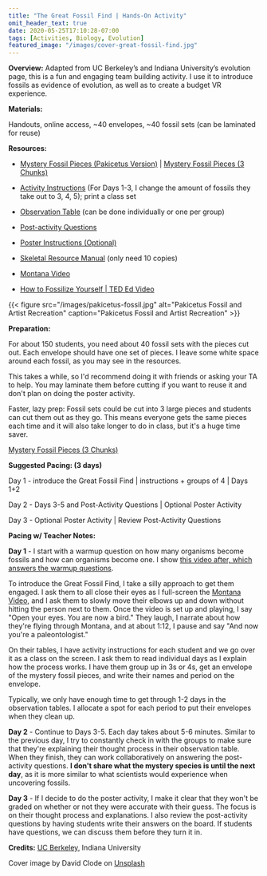 ```yaml
---
title: "The Great Fossil Find | Hands-On Activity"
omit_header_text: true
date: 2020-05-25T17:10:28-07:00
tags: [Activities, Biology, Evolution]
featured_image: "/images/cover-great-fossil-find.jpg"
---
```


**Overview:** Adapted from UC Berkeley’s and Indiana University’s evolution page, this is a fun and engaging team building activity. I use it to introduce fossils as evidence of evolution, as well as to create a budget VR experience.

**Materials:**

Handouts, online access, ~40 envelopes, ~40 fossil sets (can be laminated for reuse)

**Resources:**

- [Mystery Fossil Pieces (Pakicetus Version)](/downloads/great-fossil-find/mystery-fossil-pieces.pdf) | [Mystery Fossil Pieces (3 Chunks)](/downloads/great-fossil-find/mystery-fossil-pieces-3-chunks.pdf)

- [Activity Instructions](/downloads/great-fossil-find/activity-instructions.pdf) (For Days 1-3, I change the amount of fossils they take out to 3, 4, 5); print a class set

- [Observation Table](/downloads/great-fossil-find/observation-table.pdf) (can be done individually or one per group)

- [Post-activity Questions](/downloads/great-fossil-find/post-activity-questions.pdf)

- [Poster Instructions (Optional)](/downloads/great-fossil-find/poster-instructions.pdf)

- [Skeletal Resource Manual](/downloads/great-fossil-find/skeletal-resource-manual.pdf) (only need 10 copies)

- [Montana Video](https://www.youtube.com/watch?v=c7XYzOd8R0I)

- [How to Fossilize Yourself | TED Ed Video](https://youtu.be/yDIQzUSezmA)

{{< figure src="/images/pakicetus-fossil.jpg" alt="Pakicetus Fossil and Artist Recreation" caption="Pakicetus Fossil and Artist Recreation" >}}

**Preparation:**

For about 150 students, you need about 40 fossil sets with the pieces cut out. Each envelope should have one set of pieces. I leave some white space around each fossil, as you may see in the resources.

This takes a while, so I'd recommend doing it with friends or asking your TA to help. You may laminate them before cutting if you want to reuse it and don't plan on doing the poster activity.

Faster, lazy prep: Fossil sets could be cut into 3 large pieces and students can cut them out as they go. This means everyone gets the same pieces each time and it will also take longer to do in class, but it's a huge time saver.

[Mystery Fossil Pieces (3 Chunks)](/downloads/great-fossil-find/mystery-fossil-pieces-3-chunks.pdf)

**Suggested Pacing: (3 days)**

Day 1 - introduce the Great Fossil Find | instructions + groups of 4 | Days 1+2

Day 2 - Days 3-5 and Post-Activity Questions | Optional Poster Activity

Day 3 - Optional Poster Activity | Review Post-Activity Questions

**Pacing w/ Teacher Notes:**

**Day 1** - I start with a warmup question on how many organisms become fossils and how can organisms become one. I show [this video after, which answers the warmup questions](https://youtu.be/yDIQzUSezmA).

To introduce the Great Fossil Find, I take a silly approach to get them engaged. I ask them to all close their eyes as I full-screen the [Montana Video](https://www.youtube.com/watch?v=c7XYzOd8R0I), and I ask them to slowly move their elbows up and down without hitting the person next to them. Once the video is set up and playing, I say "Open your eyes. You are now a bird." They laugh, I narrate about how they're flying through Montana, and at about 1:12, I pause and say "And now you're a paleontologist."

On their tables, I have activity instructions for each student and we go over it as a class on the screen. I ask them to read individual days as I explain how the process works. I have them group up in 3s or 4s, get an envelope of the mystery fossil pieces, and write their names and period on the envelope.

Typically, we only have enough time to get through 1-2 days in the observation tables. I allocate a spot for each period to put their envelopes when they clean up.

**Day 2** - Continue to Days 3-5. Each day takes about 5-6 minutes. Similar to the previous day, I try to constantly check in with the groups to make sure that they're explaining their thought process in their observation table. When they finish, they can work collaboratively on answering the post-activity questions. **I don't share what the mystery species is until the next day**, as it is more similar to what scientists would experience when uncovering fossils.

**Day 3** - If I decide to do the poster activity, I make it clear that they won't be graded on whether or not they were accurate with their guess. The focus is on their thought process and explanations. I also review the post-activity questions by having students write their answers on the board. If students have questions, we can discuss them before they turn it in.

**Credits:** [UC Berkeley](https://evolution.berkeley.edu/evolibrary/teach/ensi/ensi_great_fossil_find.html), Indiana University

Cover image by David Clode on <a href="https://unsplash.com/photos/gray-and-black-fish-on-sand-L7CI8_VzqfE">Unsplash</a>
